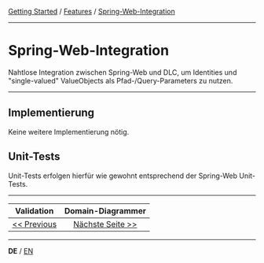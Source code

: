 [Getting Started](../index_de.md) / [Features](../guides/features_de.md) / [Spring-Web-Integration](spring_web_integration_de.md)

---

# Spring-Web-Integration

Nahtlose Integration zwischen Spring-Web und DLC, um Identities und "single-valued" ValueObjects als
Pfad-/Query-Parameters zu nutzen.

---

## Implementierung
Keine weitere Implementierung nötig.

## Unit-Tests
Unit-Tests erfolgen hierfür wie gewohnt entsprechend der Spring-Web Unit-Tests.

---

|                **Validation**                 |           **Domain-Diagrammer**            |
|:---------------------------------------------:|:------------------------------------------:|
| [<< Previous](validation_support_de.md) | [Nächste Seite >>](domain_diagrammer_de.md) |

---

**DE** / [EN](../../english/features/spring_web_integration_en.md)
